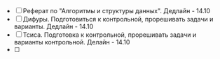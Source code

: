 - [ ] Реферат по "Алгоритмы и структуры данных". Дедлайн - 14.10
- [ ] Дифуры. Подготовиться к контрольной, прорешивать задачи и варианты. Дедлайн - 14.10
- [ ] Тсиса. Подготовка к контрольной, прорешивать задачи и варианты контрольной. Делайн - 14.10
- [ ] 